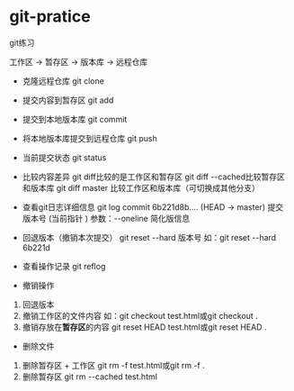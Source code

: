 # git-pratice
git练习

工作区 -> 暂存区 -> 版本库 -> 远程仓库

- 克隆远程仓库
git clone

- 提交内容到暂存区
git add 

- 提交到本地版本库
git commit 

- 将本地版本库提交到远程仓库
git push 

- 当前提交状态
git status 

- 比较内容差异 
git diff比较的是工作区和暂存区
git diff --cached比较暂存区和版本库
git diff master 比较工作区和版本库（可切换成其他分支）


- 查看git日志详细信息
git log
commit 6b221d8b.... (HEAD -> master)
提交 版本号 (当前指针 )
参数：--oneline 简化版信息


- 回退版本（撤销本次提交）
git reset --hard 版本号
如：git reset --hard 6b221d

- 查看操作记录
git reflog

- 撤销操作
1. 回退版本
2. 撤销工作区的文件内容
如：git checkout test.html或git checkout .
3. 撤销存放在**暂存区**的内容
git reset HEAD test.html或git reset HEAD .

- 删除文件
1. 删除暂存区 + 工作区
git rm -f test.html或git rm -f .
2. 删除暂存区
git rm --cached test.html




